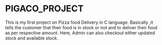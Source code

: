 # PIGACO_PROJECT
This is my first project on Pizza food Delivery in C language. Basically ,it tells the customer that their food is in stock or not and to deliver their food as per respective amount. Here, Admin can also checkout either updated stock and available stock.
